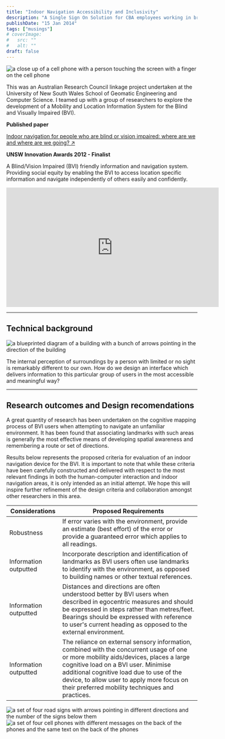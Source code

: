 ```yaml
---
title: "Indoor Navigation Accessibility and Inclusivity"
description: "A Single Sign On Solution for CBA employees working in branch"
publishDate: "15 Jan 2014"
tags: ["musings"]
# coverImage:
#   src: ""
#   alt: ""
draft: false
---
```


![a close up of a cell phone with a person touching the screen with a finger on the cell phone](https://res.cloudinary.com/ddgt1wiwm/image/upload/f_auto,q_auto/v1/twenty-four-assets/simo-landing)

This was an Australian Research Council linkage project undertaken at the University of New South Wales School of Geomatic Engineering and Computer Science. I teamed up with a group of researchers to explore the development of a Mobility and Location Information System for the Blind and Visually Impaired (BVI).

**Published paper**

<a href="https://www.tandfonline.com/doi/abs/10.1080/17489725.2014.895062" target="_blank">Indoor navigation for people who are blind or vision impaired: where are we and where are we going? ↗︎</a>

**UNSW Innovation Awards 2012 - Finalist**

A Blind/Vision Impaired (BVI) friendly information and navigation system. Providing social equity by enabling the BVI to access location specific information and navigate independently of others easily and confidently.

<iframe width="560" height="315" src="https://www.youtube.com/embed/InEjDyEszaQ?si=HVIQw38TGn7DdY7h" title="YouTube video player" frameborder="0" allow="accelerometer; autoplay; clipboard-write; encrypted-media; gyroscope; picture-in-picture; web-share" allowfullscreen></iframe>

---

## Technical background

![a blueprinted diagram of a building with a bunch of arrows pointing in the direction of the building](https://res.cloudinary.com/ddgt1wiwm/image/upload/f_auto,q_auto/v1/twenty-four-assets/simo-map)

The internal perception of surroundings by a person with limited or no sight is remarkably different to our own. How do we design an interface which delivers information to this particular group of users in the most accessible and meaningful way?

---

## Research outcomes and Design recomendations

A great quantity of research has been undertaken on the cognitive mapping process of BVI users when attempting to navigate an unfamiliar environment. It has been found that associating landmarks with such areas is generally the most effective means of developing spatial awareness and remembering a route or set of directions.

Results below represents the proposed criteria for evaluation of an indoor navigation device for the BVI. It is important to note that while these criteria have been carefully constructed and delivered with respect to the most relevant findings in both the human-computer interaction and indoor navigation areas, it is only intended as an initial attempt. We hope this will inspire further refinement of the design criteria and collaboration amongst other researchers in this area.

| Considerations        | Proposed Requirements                                                                                                                                                                                                                                                                                                    |
| --------------------- | ------------------------------------------------------------------------------------------------------------------------------------------------------------------------------------------------------------------------------------------------------------------------------------------------------------------------ |
| Robustness            | If error varies with the environment, provide an estimate (best effort) of the error or provide a guaranteed error which applies to all readings.                                                                                                                                                                        |
| Information outputted | Incorporate description and identification of landmarks as BVI users often use landmarks to identify with the environment, as opposed to building names or other textual references.                                                                                                                                     |
| Information outputted | Distances and directions are often understood better by BVI users when described in egocentric measures and should be expressed in steps rather than metres/feet. Bearings should be expressed with reference to user's current heading as opposed to the external environment.                                          |
| Information outputted | The reliance on external sensory information, combined with the concurrent usage of one or more mobility aids/devices, places a large cognitive load on a BVI user. Minimise additional cognitive load due to use of the device, to allow user to apply more focus on their preferred mobility techniques and practices. |

![a set of four road signs with arrows pointing in different directions and the number of the signs below them](https://res.cloudinary.com/ddgt1wiwm/image/upload/f_auto,q_auto/v1/twenty-four-assets/simo-ui1)
![a set of four cell phones with different messages on the back of the phones and the same text on the back of the phones](https://res.cloudinary.com/ddgt1wiwm/image/upload/f_auto,q_auto/v1/twenty-four-assets/simo-ui2)

